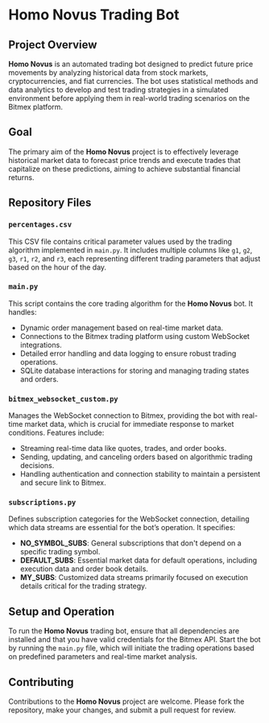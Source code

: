 # Homo Novus Trading Bot

## Project Overview

**Homo Novus** is an automated trading bot designed to predict future price movements by analyzing historical data from stock markets, cryptocurrencies, and fiat currencies. The bot uses statistical methods and data analytics to develop and test trading strategies in a simulated environment before applying them in real-world trading scenarios on the Bitmex platform.

## Goal

The primary aim of the **Homo Novus** project is to effectively leverage historical market data to forecast price trends and execute trades that capitalize on these predictions, aiming to achieve substantial financial returns.

## Repository Files

### `percentages.csv`

This CSV file contains critical parameter values used by the trading algorithm implemented in `main.py`. It includes multiple columns like `g1`, `g2`, `g3`, `r1`, `r2`, and `r3`, each representing different trading parameters that adjust based on the hour of the day.

### `main.py`

This script contains the core trading algorithm for the **Homo Novus** bot. It handles:

- Dynamic order management based on real-time market data.
- Connections to the Bitmex trading platform using custom WebSocket integrations.
- Detailed error handling and data logging to ensure robust trading operations.
- SQLite database interactions for storing and managing trading states and orders.

### `bitmex_websocket_custom.py`

Manages the WebSocket connection to Bitmex, providing the bot with real-time market data, which is crucial for immediate response to market conditions. Features include:

- Streaming real-time data like quotes, trades, and order books.
- Sending, updating, and canceling orders based on algorithmic trading decisions.
- Handling authentication and connection stability to maintain a persistent and secure link to Bitmex.

### `subscriptions.py`

Defines subscription categories for the WebSocket connection, detailing which data streams are essential for the bot’s operation. It specifies:

- **NO_SYMBOL_SUBS**: General subscriptions that don't depend on a specific trading symbol.
- **DEFAULT_SUBS**: Essential market data for default operations, including execution data and order book details.
- **MY_SUBS**: Customized data streams primarily focused on execution details critical for the trading strategy.

## Setup and Operation

To run the **Homo Novus** trading bot, ensure that all dependencies are installed and that you have valid credentials for the Bitmex API. Start the bot by running the `main.py` file, which will initiate the trading operations based on predefined parameters and real-time market analysis.

## Contributing

Contributions to the **Homo Novus** project are welcome. Please fork the repository, make your changes, and submit a pull request for review.
